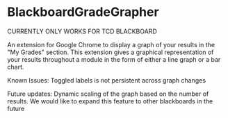 # BlackboardGradeGrapher

CURRENTLY ONLY WORKS FOR TCD BLACKBOARD

An extension for Google Chrome to display a graph of your results in the "My Grades" section. This extension gives a graphical representation of your results throughout a module in the form of either a line graph or a bar chart. 






Known Issues:
Toggled labels is not persistent across graph changes

Future updates:
Dynamic scaling of the graph based on the number of results.
We would like to expand this feature to other blackboards in the future
